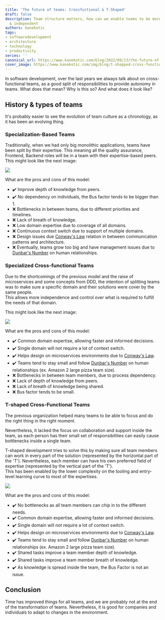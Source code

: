 ```yaml
---
title: 'The future of teams: Crossfuctional & T-Shaped'
draft: false
description: Team structure matters, how can we enable teams to be more productive
  & independent
authors: kanekotic
tags:
- softwaredevelopment
- architecture
- technology
- productivity
series: ''
canonical_url: https://www.kanekotic.com/blog/2022/09/13/the-future-of-teams-crossfunctional-and-t-shaped
cover_image: https://www.kanekotic.com/img/blog/t-shapped-cross-functional-tshapped-crossfunctional-drawio.png
---
```


In software development, over the last years we always talk about on cross-functional teams, as a good split of responsibilities to provide autonomy in teams. What does that mean? Why is this so? And what does it look like?

## History & types of teams

It's probably easier to see the evolution of team culture as a chronology, as it has been an evolving thing.

### Specialization-Based Teams

Traditionally, when we had only big monolithic applications, teams have been split by their expertise. This meaning all the quality assurance, Frontend, Backend roles will be in a team with their expertise-based peers. This might look like the next image:

![](https://www.kanekotic.com/img/blog/t-shapped-cross-functional-drawio-1.png)

What are the pros and cons of this model:

* ✔️ Improve depth of knowledge from peers.
* ✔️ No dependency on individuals, the Bus factor tends to be bigger than 1.
* ❌ Bottlenecks in between teams, due to different priorities and timelines.
* ❌ Lack of breath of knowledge.
* ❌ Low domain expertise due to coverage of all domains.
* ❌ Continuous context switch due to support of multiple domains.
* ❌ Design issues due [Conway's Law](https://en.wikipedia.org/wiki/Conway%27s_law) relation in between communication patterns and architecture.
* ❌ Eventually, teams grow too big and have management issues due to [Dunbar's Number](https://en.wikipedia.org/wiki/Dunbar%27s_number "dunbars") on human relationships.

### Specialized Cross-functional Teams

Due to the shortcomings of the previous model and the raise of microservices and some concepts from DDD,  the intention of splitting teams was to make sure a specific domain and their solutions were cover by the same people.  
This allows more independence and control over what is required to fulfill the needs of that domain. 

This might look like the next image:

![](https://www.kanekotic.com/img/blog/t-shapped-cross-functional-expertise-crossfunctional-teams-drawio.png)

What are the pros and cons of this model:

* ✔️ Common domain expertise, allowing faster and informed decisions.
* ✔️ Single domain will not require a lot of context switch.
* ✔️ Helps design on microservices environments due to [Conway's Law](https://en.wikipedia.org/wiki/Conway%27s_law).
* ✔️ Teams tend to stay small and follow [Dunbar's Number](https://en.wikipedia.org/wiki/Dunbar%27s_number "dunbars") on human relationships (ex. Amazon 2 large pizza team size).
* ❌ Bottlenecks in between team members, due to process dependency.
* ❌ Lack of depth of knowledge from peers.
* ❌ Lack of breath of knowledge being shared.
* ❌ Bus factor tends to be small.

### T-shaped Cross-Functional Teams

The previous organization helped many teams to be able to focus and do the right thing in the right moment.

Nevertheless, it lacked the focus on collaboration and support inside the team, as each person has their small set of responsibilities can easily cause bottlenecks inside a single team.

T-shaped development tries to solve this by making sure all team members can work in every part of the solution (represented by the horizontal part of the 'T'). Nevertheless, each member can have his own preferred field of expertise  (represented by the vertical part of the 'T').   
This has been enabled by the lower complexity on the tooling and entry-level learning curve to most of the expertises.

![](https://www.kanekotic.com/img/blog/t-shapped-cross-functional-tshapped-crossfunctional-drawio.png)

What are the pros and cons of this model:

* ✔️ No bottlenecks as all team members can chip in to the different needs.
* ✔️ Common domain expertise, allowing faster and informed decisions.
* ✔️ Single domain will not require a lot of context switch.
* ✔️ Helps design on microservices environments due to [Conway's Law](https://en.wikipedia.org/wiki/Conway%27s_law).
* ✔️ Teams tend to stay small and follow [Dunbar's Number](https://en.wikipedia.org/wiki/Dunbar%27s_number "dunbars") on human relationships (ex. Amazon 2 large pizza team size).
* ✔️ Shared tasks improve a team member depth of knowledge.
* ✔️ Shared tasks improve  a team member breath of knowledge.
* ✔️ As knowledge is spread inside the team, the Bus Factor is not an issue.

## Conclusion

Time has improved things for all teams, and we are probably not at the end of the transformation of teams. Nevertheless, it is good for companies and individuals to adapt to changes in the environment.